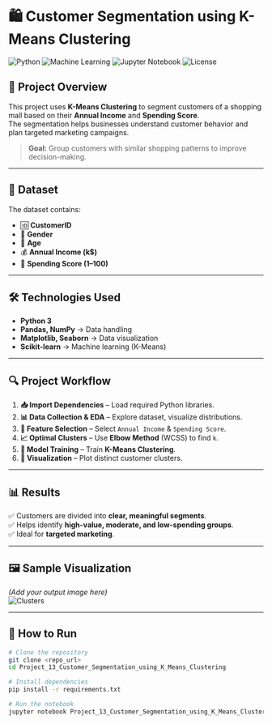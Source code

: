 # 🛍️ Customer Segmentation using K-Means Clustering

![Python](https://img.shields.io/badge/Python-3.x-blue.svg)
![Machine Learning](https://img.shields.io/badge/Machine%20Learning-KMeans-orange)
![Jupyter Notebook](https://img.shields.io/badge/Jupyter-Notebook-brightgreen)
![License](https://img.shields.io/badge/License-MIT-yellow.svg)

## 📌 Project Overview
This project uses **K-Means Clustering** to segment customers of a shopping mall based on their **Annual Income** and **Spending Score**.  
The segmentation helps businesses understand customer behavior and plan targeted marketing campaigns.  

> **Goal:** Group customers with similar shopping patterns to improve decision-making.

---

## 📂 Dataset
The dataset contains:
- 🆔 **CustomerID**
- 👤 **Gender**
- 🎂 **Age**
- 💰 **Annual Income (k$)**
- 🛒 **Spending Score (1–100)**

---

## 🛠️ Technologies Used
- **Python 3**
- **Pandas, NumPy** → Data handling
- **Matplotlib, Seaborn** → Data visualization
- **Scikit-learn** → Machine learning (K-Means)

---

## 🔍 Project Workflow
1. **📥 Import Dependencies** – Load required Python libraries.
2. **📊 Data Collection & EDA** – Explore dataset, visualize distributions.
3. **🎯 Feature Selection** – Select `Annual Income` & `Spending Score`.
4. **📈 Optimal Clusters** – Use **Elbow Method** (WCSS) to find `k`.
5. **🤖 Model Training** – Train **K-Means Clustering**.
6. **🎨 Visualization** – Plot distinct customer clusters.

---

## 📊 Results
✅ Customers are divided into **clear, meaningful segments**.  
✅ Helps identify **high-value, moderate, and low-spending groups**.  
✅ Ideal for **targeted marketing**.

---

## 🖼️ Sample Visualization
*(Add your output image here)*  
![Clusters](images/customer_clusters.png)

---

## 🚀 How to Run
```bash
# Clone the repository
git clone <repo_url>
cd Project_13_Customer_Segmentation_using_K_Means_Clustering

# Install dependencies
pip install -r requirements.txt

# Run the notebook
jupyter notebook Project_13_Customer_Segmentation_using_K_Means_Clustering.ipynb
